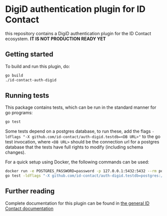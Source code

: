 # DigiD authentication plugin for ID Contact

this repository contains a DigiD authentication plugin for the ID Contact ecosystem. **IT IS NOT PRODUCTION READY YET**

## Getting started
To build and run this plugin, do:
```bash
go build
./id-contact-auth-digid
```

## Running tests
This package contains tests, which can be run in the standard manner for go programs:
```bash
go test
```

Some tests depend on a postgres database, to run these, add the flags `-ldflags "-X github.com/id-contact/auth-digid.testdb=<DB URL>"` to the go test invocation, where `<DB URL>` should be the connection url for a postgres database that the tests have full rights to modify (including schema changes).

For a quick setup using Docker, the following commands can be used:
```bash
docker run -e POSTGRES_PASSWORD=password -p 127.0.0.1:5432:5432 --rm postgres
go test -ldflags "-X github.com/id-contact/auth-digid.testdb=postgres://postgres:password@127.0.0.1:5432/postgres"
```


## Further reading
Complete documentation for this plugin can be found in [the general ID Contact documentation](https://docs.idcontact.nl)
